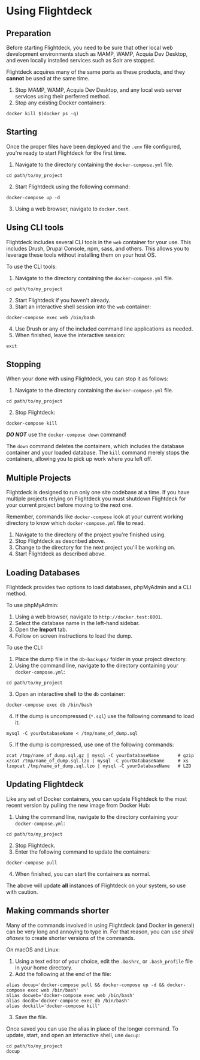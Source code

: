 # Using Flightdeck

## Preparation

Before starting Flightdeck, you need to be sure that other local web development environments stuch as MAMP, WAMP, Acquia Dev Desktop, and even locally installed services such as Solr are stopped.

Flightdeck acquires many of the same ports as these products, and they **cannot** be used at the same time.  

1. Stop MAMP, WAMP, Acquia Dev Desktop, and any local web server services using their perferred method.
2. Stop any existing Docker containers:
```shell
docker kill $(docker ps -q)
```

## Starting

Once the proper files have been deployed and the `.env` file configured, you're ready to start Flightdeck for the first time.

1. Navigate to the directory containing the `docker-compose.yml` file.
```shell
cd path/to/my_project
```
2. Start Flightdeck using the following command:
```shell
docker-compose up -d
```
3. Using a web browser, navigate to `docker.test`.

## Using CLI tools

Flightdeck includes several CLI tools in the `web` container for your use. This includes Drush, Drupal Console, npm, sass, and others. This allows you to leverage these tools without installing them on your host OS.

To use the CLI tools:

1. Navigate to the directory containing the `docker-compose.yml` file.
```shell
cd path/to/my_project
```
2. Start Flightdeck if you haven't already.
3. Start an interactive shell session into the `web` container:
```shell
docker-compose exec web /bin/bash
```
4. Use Drush or any of the included command line applications as needed.
5. When finished, leave the interactive session:
```shell
exit
```

## Stopping

When your done with using Flightdeck, you can stop it as follows:

1. Navigate to the directory containing the `docker-compose.yml` file.
```shell
cd path/to/my_project
```
2. Stop Flightdeck:
```shell
docker-compose kill
```

***DO NOT*** use the `docker-compose down` command!

The `down` command deletes the containers, which includes the database container and your loaded database. The `kill` command merely stops the containers, allowing you to pick up work where you left off.

## Multiple Projects

Flightdeck is designed to run only one site codebase at a time. If you have multiple projects relying on Flightdeck you must shutdown Flightdeck for your current project before moving to the next one.

Remember, commands like `docker-compose` look at your current working directory to know which `docker-compose.yml` file to read.

1. Navigate to the directory of the project you're finished using.
2. Stop Flightdeck as described above.
3. Change to the directory for the next project you'll be working on.
4. Start Flightdeck as described above.

## Loading Databases

Flightdeck provides two options to load databases, phpMyAdmin and a CLI method.

To use phpMyAdmin:
1. Using a web browser, navigate to `http://docker.test:8001`.
2. Select the database name in the left-hand sidebar.
3. Open the **Import** tab.
4. Follow on screen instructions to load the dump.

To use the CLI:
1. Place the dump file in the `db-backups/` folder in your project directory.
2. Using the command line, navigate to the directory containing your `docker-compose.yml`:
```shell
cd path/to/my_project
```
3. Open an interactive shell to the `db` container:
```shell
docker-compose exec db /bin/bash
```
4. If the dump is uncompressed (`*.sql`) use the following command to load it:
```shell
mysql -C yourDatabaseName < /tmp/name_of_dump.sql
```
5. If the dump is compressed, use one of the following commands:
```shell
zcat /tmp/name_of_dump.sql.gz | mysql -C yourDatabaseName       # gzip
xzcat /tmp/name_of_dump.sql.lzo | mysql -C yourDatabaseName     # xs
lzopcat /tmp/name_of_dump.sql.lzo | mysql -C yourDatabaseName   # LZO
```

## Updating Flightdeck

Like any set of Docker containers, you can update Flightdeck to the most recent version by pulling the new image from Docker Hub:

1. Using the command line, navigate to the directory containing your `docker-compose.yml`:
```shell
cd path/to/my_project
```
2. Stop Flightdeck.
3. Enter the following command to update the containers:
```shell
docker-compose pull
```
4. When finished, you can start the containers as normal.

The above will update **all** instances of Flightdeck on your system, so use with caution.

## Making commands shorter

Many of the commands involved in using Flightdeck (and Docker in general) can be very long and annoying to type in. For that reason, you can use *shell aliases* to create shorter versions of the commands.

On macOS and Linux:
1. Using a text editor of your choice, edit the `.bashrc`, or `.bash_profile` file in your home directory.
2. Add the following at the end of the file:
```shell
alias docup='docker-compose pull && docker-compose up -d && docker-compose exec web /bin/bash'
alias docweb='docker-compose exec web /bin/bash'
alias docdb='docker-compose exec db /bin/bash'
alias dockill='docker-compose kill'
```
3. Save the file.

Once saved you can use the alias in place of the longer command. To update, start, and open an interactive shell, use `docup`:
```shell
cd path/to/my_project
docup
```
